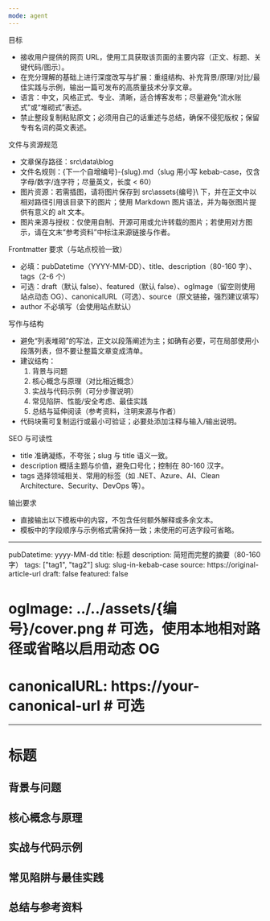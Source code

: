 ```yaml
---
mode: agent
---
```


目标

- 接收用户提供的网页 URL，使用工具获取该页面的主要内容（正文、标题、关键代码/图示）。
- 在充分理解的基础上进行深度改写与扩展：重组结构、补充背景/原理/对比/最佳实践与示例，输出一篇可发布的高质量技术分享文章。
- 语言：中文，风格正式、专业、清晰，适合博客发布；尽量避免“流水账式”或“堆砌式”表述。
- 禁止整段复制粘贴原文；必须用自己的话重述与总结，确保不侵犯版权；保留专有名词的英文表述。

文件与资源规范

- 文章保存路径：src\data\blog
- 文件名规则：{下一个自增编号}-{slug}.md（slug 用小写 kebab-case，仅含字母/数字/连字符；尽量英文，长度 < 60）
- 图片资源：若需插图，请将图片保存到 src\assets\{编号}\ 下，并在正文中以相对路径引用该目录下的图片；使用 Markdown 图片语法，并为每张图片提供有意义的 alt 文本。
- 图片来源与授权：仅使用自制、开源可用或允许转载的图片；若使用对方图示，请在文末“参考资料”中标注来源链接与作者。

Frontmatter 要求（与站点校验一致）

- 必填：pubDatetime（YYYY-MM-DD）、title、description（80-160 字）、tags（2-6 个）
- 可选：draft（默认 false）、featured（默认 false）、ogImage（留空则使用站点动态 OG）、canonicalURL（可选）、source（原文链接，强烈建议填写）
- author 不必填写（会使用站点默认）

写作与结构

- 避免“列表堆砌”的写法，正文以段落阐述为主；如确有必要，可在局部使用小段落列表，但不要让整篇文章变成清单。
- 建议结构：
  1.  背景与问题
  2.  核心概念与原理（对比相近概念）
  3.  实战与代码示例（可分步骤说明）
  4.  常见陷阱、性能/安全考虑、最佳实践
  5.  总结与延伸阅读（参考资料，注明来源与作者）
- 代码块需可复制运行或最小可验证；必要处添加注释与输入/输出说明。

SEO 与可读性

- title 准确凝练，不夸张；slug 与 title 语义一致。
- description 概括主题与价值，避免口号化；控制在 80-160 汉字。
- tags 选择领域相关、常用的标签（如 .NET、Azure、AI、Clean Architecture、Security、DevOps 等）。

输出要求

- 直接输出以下模板中的内容，不包含任何额外解释或多余文本。
- 模板中的字段顺序与示例格式需保持一致；未使用的可选字段可省略。

---

pubDatetime: yyyy-MM-dd
title: 标题
description: 简短而完整的摘要（80-160 字）
tags: ["tag1", "tag2"]
slug: slug-in-kebab-case
source: https://original-article-url
draft: false
featured: false

# ogImage: ../../assets/{编号}/cover.png # 可选，使用本地相对路径或省略以启用动态 OG

# canonicalURL: https://your-canonical-url # 可选

---

# 标题

## 背景与问题

## 核心概念与原理

## 实战与代码示例

## 常见陷阱与最佳实践

## 总结与参考资料
